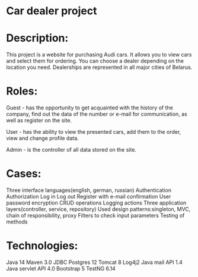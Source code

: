 # Car dealer project

# Description:
This project is a website for purchasing Audi cars. It allows you to view cars and select them for ordering. You can choose a dealer depending on the location you need. Dealerships are represented in all major cities of Belarus.

# Roles:
Guest - has the opportunity to get acquainted with the history of the company, find out the data of the number or e-mail for communication, as well as register on the site.

User - has the ability to view the presented cars, add them to the order, view and change profile data.

Admin - is the controller of all data stored on the site.

# Cases:
Three interface languages(english, german, russian)
Authentication
Authorization
Log in
Log out
Register with e-mail confirmation
User password encryption
CRUD operations
Logging actions
Three application layers(controller, service, repository)
Used design patterns:singleton, MVC, chain of responsibility, proxy
Filters to check input parameters
Testing of methods

# Technologies:
Java 14
Maven 3.0
JDBC
Postgres 12
Tomcat 8
Log4j2
Java mail API 1.4
Java servlet API 4.0
Bootstrap 5
TestNG 6.14

